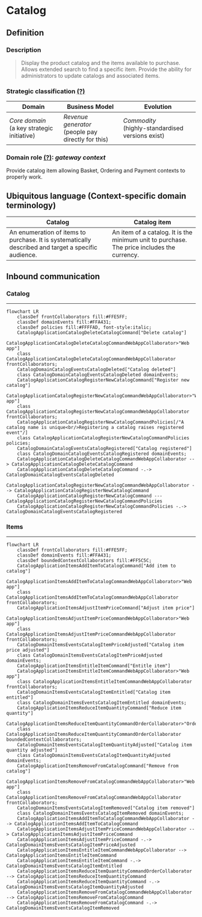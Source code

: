 # Catalog

## Definition

### Description

> Display the product catalog and the items available to purchase. Allows extended search to find a specific item. Provide the ability for administrators to update catalogs and associated items.

### Strategic classification [(?)](https://github.com/ddd-crew/bounded-context-canvas#strategic-classification)

| Domain                                         | Business Model                                         | Evolution                                             |
| ---------------------------------------------- | ------------------------------------------------------ | ----------------------------------------------------- |
| *Core domain*<br/>(a key strategic initiative) | *Revenue generator*<br/>(people pay directly for this) | *Commodity*<br/>(highly\-standardised versions exist) |

### Domain role [(?)](https://github.com/ddd-crew/bounded-context-canvas/blob/master/resources/model-traits-worksheet.md): *gateway context*

Provide catalog item allowing Basket, Ordering and Payment contexts to properly work.

## Ubiquitous language (Context\-specific domain terminology)

| Catalog                                                                                             | Catalog item                                                                               |
| --------------------------------------------------------------------------------------------------- | ------------------------------------------------------------------------------------------ |
| An enumeration of items to purchase. It is systematically described and target a specific audience. | An item of a catalog. It is the minimum unit to purchase. The price includes the currency. |

## Inbound communication

### Catalog

---

```mermaid
flowchart LR
    classDef frontCollaborators fill:#FFE5FF;
    classDef domainEvents fill:#FFA431;
    classDef policies fill:#FFFFAD, font-style:italic;
    CatalogApplicationCatalogDeleteCatalogCommand["Delete catalog"]
    CatalogApplicationCatalogDeleteCatalogCommandWebAppCollaborator>"Web app"]
    class CatalogApplicationCatalogDeleteCatalogCommandWebAppCollaborator frontCollaborators;
    CatalogDomainCatalogEventsCatalogDeleted["Catalog deleted"]
    class CatalogDomainCatalogEventsCatalogDeleted domainEvents;
    CatalogApplicationCatalogRegisterNewCatalogCommand["Register new catalog"]
    CatalogApplicationCatalogRegisterNewCatalogCommandWebAppCollaborator>"Web app"]
    class CatalogApplicationCatalogRegisterNewCatalogCommandWebAppCollaborator frontCollaborators;
    CatalogApplicationCatalogRegisterNewCatalogCommandPolicies[/"A catalog name is unique<br/>Registering a catalog raises registered event"/]
    class CatalogApplicationCatalogRegisterNewCatalogCommandPolicies policies;
    CatalogDomainCatalogEventsCatalogRegistered["Catalog registered"]
    class CatalogDomainCatalogEventsCatalogRegistered domainEvents;
    CatalogApplicationCatalogDeleteCatalogCommandWebAppCollaborator --> CatalogApplicationCatalogDeleteCatalogCommand
    CatalogApplicationCatalogDeleteCatalogCommand -.-> CatalogDomainCatalogEventsCatalogDeleted
    CatalogApplicationCatalogRegisterNewCatalogCommandWebAppCollaborator --> CatalogApplicationCatalogRegisterNewCatalogCommand
    CatalogApplicationCatalogRegisterNewCatalogCommand --- CatalogApplicationCatalogRegisterNewCatalogCommandPolicies
    CatalogApplicationCatalogRegisterNewCatalogCommandPolicies -.-> CatalogDomainCatalogEventsCatalogRegistered
```

### Items

---

```mermaid
flowchart LR
    classDef frontCollaborators fill:#FFE5FF;
    classDef domainEvents fill:#FFA431;
    classDef boundedContextCollaborators fill:#FF5C5C;
    CatalogApplicationItemsAddItemToCatalogCommand["Add item to catalog"]
    CatalogApplicationItemsAddItemToCatalogCommandWebAppCollaborator>"Web app"]
    class CatalogApplicationItemsAddItemToCatalogCommandWebAppCollaborator frontCollaborators;
    CatalogApplicationItemsAdjustItemPriceCommand["Adjust item price"]
    CatalogApplicationItemsAdjustItemPriceCommandWebAppCollaborator>"Web app"]
    class CatalogApplicationItemsAdjustItemPriceCommandWebAppCollaborator frontCollaborators;
    CatalogDomainItemsEventsCatalogItemPriceAdjusted["Catalog item price adjusted"]
    class CatalogDomainItemsEventsCatalogItemPriceAdjusted domainEvents;
    CatalogApplicationItemsEntitleItemCommand["Entitle item"]
    CatalogApplicationItemsEntitleItemCommandWebAppCollaborator>"Web app"]
    class CatalogApplicationItemsEntitleItemCommandWebAppCollaborator frontCollaborators;
    CatalogDomainItemsEventsCatalogItemEntitled["Catalog item entitled"]
    class CatalogDomainItemsEventsCatalogItemEntitled domainEvents;
    CatalogApplicationItemsReduceItemQuantityCommand["Reduce item quantity"]
    CatalogApplicationItemsReduceItemQuantityCommandOrderCollaborator>"Order"]
    class CatalogApplicationItemsReduceItemQuantityCommandOrderCollaborator boundedContextCollaborators;
    CatalogDomainItemsEventsCatalogItemQuantityAdjusted["Catalog item quantity adjusted"]
    class CatalogDomainItemsEventsCatalogItemQuantityAdjusted domainEvents;
    CatalogApplicationItemsRemoveFromCatalogCommand["Remove from catalog"]
    CatalogApplicationItemsRemoveFromCatalogCommandWebAppCollaborator>"Web app"]
    class CatalogApplicationItemsRemoveFromCatalogCommandWebAppCollaborator frontCollaborators;
    CatalogDomainItemsEventsCatalogItemRemoved["Catalog item removed"]
    class CatalogDomainItemsEventsCatalogItemRemoved domainEvents;
    CatalogApplicationItemsAddItemToCatalogCommandWebAppCollaborator --> CatalogApplicationItemsAddItemToCatalogCommand
    CatalogApplicationItemsAdjustItemPriceCommandWebAppCollaborator --> CatalogApplicationItemsAdjustItemPriceCommand
    CatalogApplicationItemsAdjustItemPriceCommand -.-> CatalogDomainItemsEventsCatalogItemPriceAdjusted
    CatalogApplicationItemsEntitleItemCommandWebAppCollaborator --> CatalogApplicationItemsEntitleItemCommand
    CatalogApplicationItemsEntitleItemCommand -.-> CatalogDomainItemsEventsCatalogItemEntitled
    CatalogApplicationItemsReduceItemQuantityCommandOrderCollaborator --> CatalogApplicationItemsReduceItemQuantityCommand
    CatalogApplicationItemsReduceItemQuantityCommand -.-> CatalogDomainItemsEventsCatalogItemQuantityAdjusted
    CatalogApplicationItemsRemoveFromCatalogCommandWebAppCollaborator --> CatalogApplicationItemsRemoveFromCatalogCommand
    CatalogApplicationItemsRemoveFromCatalogCommand -.-> CatalogDomainItemsEventsCatalogItemRemoved
```
